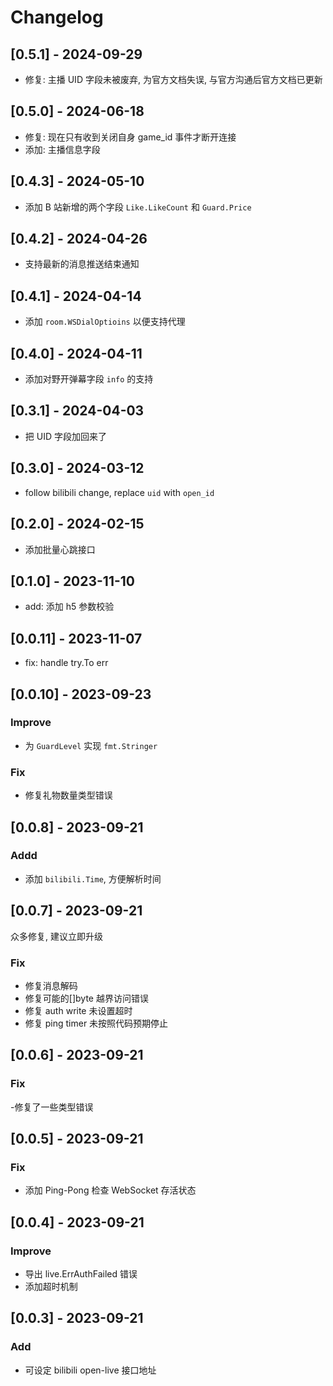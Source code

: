 # Changelog

## [0.5.1] - 2024-09-29

- 修复: 主播 UID 字段未被废弃, 为官方文档失误, 与官方沟通后官方文档已更新

## [0.5.0] - 2024-06-18

- 修复: 现在只有收到关闭自身 game_id 事件才断开连接
- 添加: 主播信息字段

## [0.4.3] - 2024-05-10

- 添加 B 站新增的两个字段 `Like.LikeCount` 和 `Guard.Price`

## [0.4.2] - 2024-04-26

- 支持最新的消息推送结束通知

## [0.4.1] - 2024-04-14

- 添加 `room.WSDialOptioins` 以便支持代理

## [0.4.0] - 2024-04-11

- 添加对野开弹幕字段 `info` 的支持

## [0.3.1] - 2024-04-03

- 把 UID 字段加回来了

## [0.3.0] - 2024-03-12

- follow bilibili change, replace `uid` with `open_id`

## [0.2.0] - 2024-02-15

- 添加批量心跳接口

## [0.1.0] - 2023-11-10

- add: 添加 h5 参数校验

## [0.0.11] - 2023-11-07

- fix: handle try.To err

## [0.0.10] - 2023-09-23

### Improve

- 为 `GuardLevel` 实现 `fmt.Stringer`

### Fix

- 修复礼物数量类型错误

## [0.0.8] - 2023-09-21

### Addd

- 添加 `bilibili.Time`, 方便解析时间

## [0.0.7] - 2023-09-21

众多修复, 建议立即升级

### Fix

- 修复消息解码
- 修复可能的[]byte 越界访问错误
- 修复 auth write 未设置超时
- 修复 ping timer 未按照代码预期停止

## [0.0.6] - 2023-09-21

### Fix

-修复了一些类型错误

## [0.0.5] - 2023-09-21

### Fix

- 添加 Ping-Pong 检查 WebSocket 存活状态

## [0.0.4] - 2023-09-21

### Improve

- 导出 live.ErrAuthFailed 错误
- 添加超时机制

## [0.0.3] - 2023-09-21

### Add

- 可设定 bilibili open-live 接口地址
